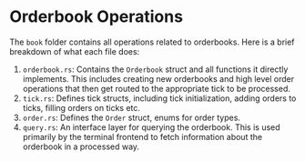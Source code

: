 # Orderbook Operations

The `book` folder contains all operations related to orderbooks. Here is a brief breakdown of what each file does:
1. `orderbook.rs`: Contains the `Orderbook` struct and all functions it directly implements. This includes creating new orderbooks and high level order operations that then get routed to the appropriate tick to be processed.
2. `tick.rs`: Defines tick structs, including tick initialization, adding orders to ticks, filling orders on ticks etc.
3. `order.rs`: Defines the `Order` struct, enums for order types.
4. `query.rs`: An interface layer for querying the orderbook. This is used primarily by the terminal frontend to fetch information about the orderbook in a processed way.